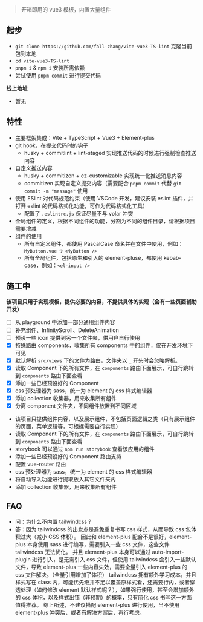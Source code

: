 > 开箱即用的 vue3 模板，内置大量组件

## 起步

- `git clone https://github.com/fall-zhang/vite-vue3-TS-lint` 克隆当前包到本地
- `cd vite-vue3-TS-lint`
- `pnpm i` & `npm i` 安装所需依赖
- 尝试使用 `pnpm commit` 进行提交代码

**线上地址**

- 暂无

## 特性

- 主要框架集成：Vite + TypeScript + Vue3 + Element-plus
- git hook，在提交代码时的钩子
  - husky + commitlint + lint-staged 实现推送代码的时候进行强制检查推送内容
- 自定义推送内容
  - husky + commitizen + cz-customizable 实现统一化推送消息内容
  - commitizen 实现自定义提交内容（需要配合 `pnpm commit` 代替 `git commit -m "message"` 使用
- 使用 ESlint 对代码规范约束（使用 VSCode 开发，建议安装 eslint 插件，并打开 eslint 的代码格式化功能，可作为代码格式化工具）
  - 配置了 `.eslintrc.js` 保证尽量不与 volar 冲突
- 全局组件的定义，根据不同组件的功能，分割为不同的组件目录，请根据项目需要增减
- 组件的使用
  - 所有自定义组件，都使用 PascalCase 命名并在文件中使用，例如：`MyButton.vue` -> `<MyButton />`
  - 所有全局组件，包括原生和引入的 element-pluse，都使用 kebab-case，例如：`<el-input />`

## 施工中

**该项目只用于实现模板，提供必要的内容，不提供具体的实现（会有一些页面辅助开发）**

- [ ] 从 playground 中添加一部分通用组件内容
- [ ] 补充组件、InfinityScroll、DeleteAnimation
- [ ] 预设一些 icon 提供到另一个文件夹，供用户自行使用
- [x] 特殊路由 components，收集所有 components 中的组件，仅在开发环境下可见
- [x] 默认解析 `src/views` 下的文件为路由，文件夹以 `_` 开头时会忽略解析。
- [x] 读取 Component 下的所有文件，在 `components` 路由下面展示，可自行跳转到 `components` 路由下面查看
- [x] 添加一些已经预设好的 Component
- [x] css 预处理器为 sass，统一为 element 的 css 样式编辑器
- [x] 添加 collection 收集器，用来收集所有组件
- [x] 分离 component 文件夹，不同组件放置到不同区域

- 该项目只提供组件内容，以及展示组件，不包括页面逻辑之类（只有展示组件的页面，菜单逻辑等，可根据需要自行实现）
- 读取 Component 下的所有文件，在 `components` 路由下面展示，可自行跳转到 `components` 路由下面查看
- storybook 可以通过 `npm run storybook` 查看该应用的组件
- 添加一些已经预设好的 Component 路由支持
- 配置 vue-router 路由
- css 预处理器为 sass，统一为 element 的 css 样式编辑器
- 将自动导入功能进行提取放入其它文件夹内
- 添加 collection 收集器，用来收集所有组件

## FAQ

- 问：为什么不内置 tailwindcss？
- 答：因为 tailwindcss 的出发点是避免重复书写 css 样式，从而导致 css 包体积过大（减小 CSS 体积）。
  因此和 element-plus 配合不是很好，element-plus 本身使用 sass 进行编写，需要引入一些 css 文件，这些文件 tailwindcss 无法优化。
  并且 element-plus 本身可以通过 auto-import-plugin 进行引入，是无需引入 css 文件，但使用 tailwindcss 会引入一些默认文件，导致 element-plus 一些内容失效，需要全量引入 element-plus 的 css 文件解决。（全量引用增加了体积）
  tailwindcss 拥有额外学习成本，并且样式写在 class 内，可能优先级并不足以覆盖原样式看，还需要行内，或者穿透处理（如何修改 element 默认样式呢？），如果强行使用，甚至会增加额外的 css 体积，以及样式出错（非预期）的概率，只有简化 css 书写这一方面值得推荐。
  综上所述，不建议搭配 element-plus 进行使用，当不使用 element-plus 冲突后，或者有解决方案后，再行考虑。